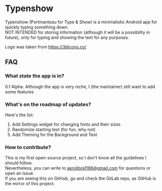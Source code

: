 # Typenshow

Typenshow (Portmanteau for Type & Show) is a minimalistic Android app for quickly typing something down. \
NOT INTENDED for storing information (although it will be a possibility in future), only for typing and showing the text for any purposes.

Logo was taken from https://3dicons.co/

## FAQ

### What state the app is in?

0.1 Alpha. Although the app is very niche, I (the maintainer) still want to add some features

### What's on the roadmap of updates?

Here's the list:
1. Add Settings widget for changing fonts and their sizes
2. Randomize starting text (for fun, why not)
3. Add Theming for the Background and Text

### How to contribute?

This is my first open-source project, so I don't know all the guidelines I should follow. \
Nevertheless, you can write to aerolibra1196@gmail.com for questions or open an Issue. \
If you are seeing this on GitHub, go and check the GitLab repo, as GitHub is the mirror of this project.

